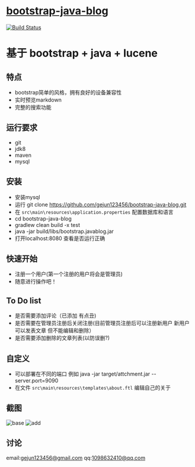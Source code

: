# [bootstrap-java-blog](https://brucege.com) 

[![Build Status](https://travis-ci.org/gejun123456/bootstrap-java-blog.svg?branch=master)](https://travis-ci.org/gejun123456/bootstrap-java-blog)
<h1>基于 bootstrap + java + lucene</h1>  

特点
---
- bootstrap简单的风格，拥有良好的设备兼容性
- 实时预览markdown
- 完整的搜索功能

运行要求
----
- git
- jdk8
- maven
- mysql

安装
---
- 安装mysql
- 运行 git clone https://github.com/gejun123456/bootstrap-java-blog.git  
- 在 `src\main\resources\application.properties` 配置数据库和语言
- cd bootstrap-java-blog
- gradlew clean build -x test
- java -jar build/libs/bootstrap.javablog.jar
- 打开localhost:8080 查看是否运行正确

快速开始
----
- 注册一个用户(第一个注册的用户将会是管理员)
- 随意进行操作吧！

To Do list
----------

- 是否需要添加评论（已添加 有点丑)
- 是否需要在管理员注册后关闭注册(目前管理员注册后可以注册新用户 新用户可以发表文章 但不能编辑和删除）
- 是否需要添加删除的文章列表(以防误删?)

自定义
---
- 可以部署在不同的端口 例如 java -jar target/attchment.jar --server.port=9090
- 在文件 `src\main\resources\templates\about.ftl` 编辑自己的关于

截图
---
![base](https://github.com/gejun123456/bootstrap-java-blog/blob/master/screencut/gif/base.gif)
![add](https://github.com/gejun123456/bootstrap-java-blog/blob/master/screencut/gif/add.gif)


讨论
---
email:gejun123456@gmail.com
qq:1098632410@qq.com